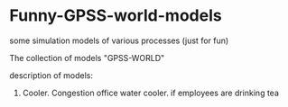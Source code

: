 Funny-GPSS-world-models
=======================

some simulation models of various processes (just for fun)

The collection of models "GPSS-WORLD"

description of models:

1. Cooler.
Congestion office water cooler. if employees are drinking tea
